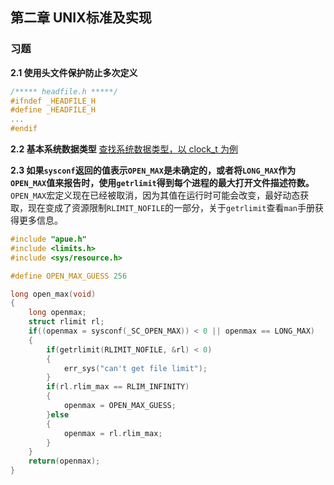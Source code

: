 ## 第二章 UNIX标准及实现

### 习题
**2.1 使用头文件保护防止多次定义**
```C++
/***** headfile.h *****/
#ifndef _HEADFILE_H
#define _HEADFILE_H
...
#endif
```

**2.2 基本系统数据类型**
[查找系统数据类型，以 clock_t 为例](https://blog.csdn.net/jerryhanjj/article/details/104382421 "查找系统数据类型，以 clock_t 为例")

**2.3 如果`sysconf`返回的值表示`OPEN_MAX`是未确定的，或者将`LONG_MAX`作为`OPEN_MAX`值来报告时，使用`getrlimit`得到每个进程的最大打开文件描述符数。**
`OPEN_MAX`宏定义现在已经被取消，因为其值在运行时可能会改变，最好动态获取，现在变成了资源限制`RLIMIT_NOFILE`的一部分，关于`getrlimit`查看`man`手册获得更多信息。
```c
#include "apue.h"
#include <limits.h>
#include <sys/resource.h>

#define OPEN_MAX_GUESS 256

long open_max(void)
{
	long openmax;
	struct rlimit rl;
	if((openmax = sysconf(_SC_OPEN_MAX)) < 0 || openmax == LONG_MAX)
	{
		if(getrlimit(RLIMIT_NOFILE, &rl) < 0)
		{
			err_sys("can't get file limit");
		}
		if(rl.rlim_max == RLIM_INFINITY)
		{
			openmax = OPEN_MAX_GUESS;
		}else
		{
			openmax = rl.rlim_max;
		}
	}
	return(openmax);
}
```
